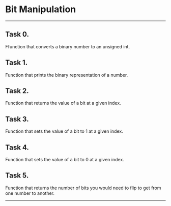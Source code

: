 # Bit Manipulation
***

## Task 0.
Ffunction that converts a binary number to an unsigned int.

## Task 1.
Function that prints the binary representation of a number.

## Task 2.
Function that returns the value of a bit at a given index.
## Task 3.
Function that sets the value of a bit to 1 at a given index.

## Task 4.
Function that sets the value of a bit to 0 at a given index.

## Task 5.
Function that returns the number of bits you would need to flip to get from one number to another.
***
